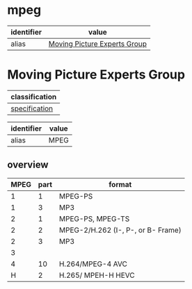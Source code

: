 # mpeg

| identifier     | value
| -------------- | -----
| alias          | [Moving Picture Experts Group](#moving-picture-experts-group)

# Moving Picture Experts Group
| classification
| --------------
| [specification](specification.md)

| identifier     | value
| -------------- | -----
| alias          | MPEG

## overview
| MPEG | part | format
| ---- | ---- | ------
| 1    | 1    | MPEG-PS
| 1    | 3    | MP3
| 2    | 1    | MPEG-PS, MPEG-TS
| 2    | 2    | MPEG-2/H.262 (I-, P-, or B- Frame)
| 2    | 3    | MP3
| 3    |      |
| 4    | 10   | H.264/MPEG-4 AVC
| H    | 2    | H.265/ MPEH-H HEVC
